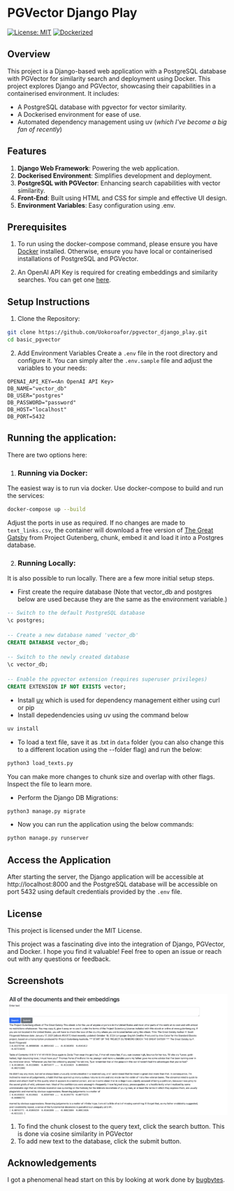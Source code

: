 
# PGVector Django Play
[![License: MIT](https://img.shields.io/badge/License-MIT-blue.svg)](https://opensource.org/licenses/MIT)
[![Dockerized](https://img.shields.io/badge/Dockerized-✔-blue)](https://www.docker.com/)

## Overview
This project is a Django-based web application with a PostgreSQL database with PGVector for similarity search and deployment using Docker. This project explores Django and PGVector, showcasing their capabilities in a containerised environment. It includes:

- A PostgreSQL database with pgvector for vector similarity.
- A Dockerised environment for ease of use.
- Automated dependency management using uv (*which I've become a big fan of recently*)

## Features
1. **Django Web Framework**: Powering the web application.
1. **Dockerised Environment**: Simplifies development and deployment.
1. **PostgreSQL with PGVector**: Enhancing search capabilities with vector similarity.
1. **Front-End**: Built using HTML and CSS for simple and effective UI design.
1. **Environment Variables**: Easy configuration using .env.

## Prerequisites
1. To run using the docker-compose command, please ensure you have [Docker](https://docs.docker.com/engine/install/) installed. Otherwise, ensure you have local or containerised installations of PostgreSQL and PGVector.

1. An OpenAI API Key is required for creating embeddings and similarity searches. You can get one [here](https://platform.openai.com/docs/quickstart).

## Setup Instructions
1. Clone the Repository:
```bash
git clone https://github.com/Uokoroafor/pgvector_django_play.git
cd basic_pgvector
```
2. Add Environment Variables
Create a `.env` file in the root directory and configure it. You can simply alter the `.env.sample` file and adjust the variables to your needs:
```env
OPENAI_API_KEY=<An OpenAI API Key>
DB_NAME="vector_db"
DB_USER="postgres"
DB_PASSWORD="password"
DB_HOST="localhost"
DB_PORT=5432
```

## Running the application:
There are two options here:
1. ### Running via Docker:
The easiest way is to run via docker. Use docker-compose to build and run the services:

```bash
docker-compose up --build
```
Adjust the ports in use as required. If no changes are made to `text_links.csv`, the container will download a free version of [The Great Gatsby](https://www.gutenberg.org/cache/epub/64317/pg64317.txt) from Project Gutenberg, chunk, embed it and load it into a Postgres database. 

2. ### Running Locally:
It is also possible to run locally. There are a few more initial setup steps.
- First create the require database (Note that vector_db and postgres below are used because they are the same as the environment variable.)
```sql
-- Switch to the default PostgreSQL database
\c postgres;

-- Create a new database named 'vector_db'
CREATE DATABASE vector_db;

-- Switch to the newly created database
\c vector_db;

-- Enable the pgvector extension (requires superuser privileges)
CREATE EXTENSION IF NOT EXISTS vector;
```
- Install [uv](https://docs.astral.sh/uv/getting-started/installation/#pypi) which is used for dependency management either using curl or pip
- Install depedendencies using uv using the command below
```bash
uv install
```
- To load a text file, save it as .txt in `data` folder (you can also change this to a different location using the --folder flag) and run the below:
```bash
python3 load_texts.py
```
You can make more changes to chunk size and overlap with other flags. Inspect the file to learn more.
- Perform the Django DB Migrations:
```bash
python3 manage.py migrate
```
- Now you can run the application using the below commands:
```bash
python manage.py runserver
```


## Access the Application
After starting the server, the Django application will be accessible at http://localhost:8000 and the PostgreSQL database will be accessible on port 5432 using default credentials provided by the `.env` file.

## License
This project is licensed under the MIT License.

This project was a fascinating dive into the integration of Django, PGVector, and Docker. I hope you find it valuable! Feel free to open an issue or reach out with any questions or feedback.

## Screenshots

![App Screenshot](images/app_screenshot.png)

1. To find the chunk closest to the query text, click the search button. This is done via cosine similarity in PGVector
1. To add new text to the database, click the submit button.

## Acknowledgements
I got a phenomenal head start on this by looking at work done by [bugbytes](https://bugbytes.io/).
